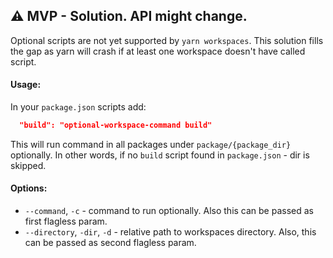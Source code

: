 ## ⚠️ MVP - Solution. API might change.

Optional scripts are not yet supported by `yarn workspaces`.
This solution fills the gap as yarn will crash if at least one workspace doesn't have called script.

#### Usage:

In your `package.json` scripts add:

```json
  "build": "optional-workspace-command build"
```

This will run command in all packages under `package/{package_dir}` optionally.
In other words, if no `build` script found in `package.json` - dir is skipped.

#### Options:

- `--command`, `-c` - command to run optionally. Also this can be passed as first flagless param.
- `--directory`, `-dir`, `-d` - relative path to workspaces directory.
  Also, this can be passed as second flagless param.
